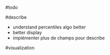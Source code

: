 #todo

#describe
- understand percentiles algo better
- better display
- implémenter plus de champs pour describe

#visualization

